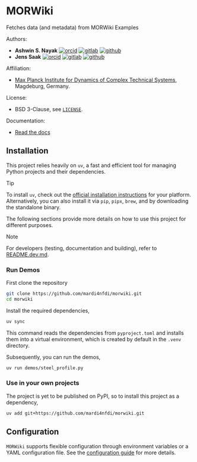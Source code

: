 # MORWiki

<!-- SPHINX-START -->

Fetches data (and metadata) from MORWiki Examples

Authors:
- **Ashwin S. Nayak**
  [![orcid](https://img.shields.io/badge/%20-orcid-black?logo=orcid&style=plastic)](https://orcid.org/0000-0002-9855-2377)
  [![gitlab](https://img.shields.io/badge/%20-gitlab-black?logo=gitlab&style=plastic)](https://gitlab.mpi-magdeburg.mpg.de/anayak)
  [![github](https://img.shields.io/badge/%20-github-black?logo=github&style=plastic)](https://github.com/ashwin-nayak)
- **Jens Saak**
  [![orcid](https://img.shields.io/badge/%20-orcid-black?logo=orcid&style=plastic)](https://orcid.org/0000-0001-5567-9637)
  [![gitlab](https://img.shields.io/badge/%20-gitlab-black?logo=gitlab&style=plastic)](https://gitlab.mpi-magdeburg.mpg.de/saak)
  [![github](https://img.shields.io/badge/%20-github-black?logo=github&style=plastic)](https://github.com/drittelhacker)

Affiliation:
  - [Max Planck Institute for Dynamics of Complex Technical Systems](https://www.mpi-magdeburg.mpg.de), Magdeburg, Germany.

License:
  - BSD 3-Clause, see [`LICENSE`](LICENSE).

Documentation:
  - [Read the docs](https://morwiki.readthedocs.io/en/latest/)

## Installation

This project relies heavily on `uv`, a fast and efficient tool for managing Python projects and their dependencies.

> [!tip]
> To install `uv`, check out the [official installation instructions](https://docs.astral.sh/uv/getting-started/installation/) for your platform. Alternatively, you can also install it via `pip`, `pipx`, `brew`, and by downloading the standalone binary.

The following sections provide more details on how to use this project for different purposes.

> [!note]
> For developers (testing, documentation and building), refer to [README.dev.md](README.dev.md).

### Run Demos
First clone the repository

```bash
git clone https://github.com/mardi4nfdi/morwiki.git
cd morwiki
```

Install the required dependencies,

```bash
uv sync
```
This command reads the dependencies from `pyproject.toml` and installs them into a virtual environment, which is created by default in the `.venv` directory.

Subsequently, you can run the demos,

```bash
uv run demos/steel_profile.py
```

### Use in your own projects

The project is yet to be published on PyPI, so to install this project as a dependency,

```bash
uv add git+https://github.com/mardi4nfdi/morwiki.git
```

## Configuration

`MORWiki` supports flexible configuration through environment variables or a YAML configuration file. See the [configuration guide](CONFIGURE.md) for more details.
